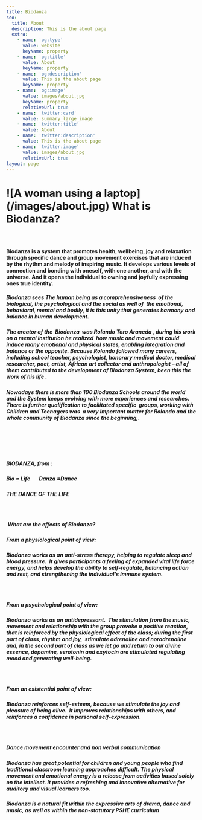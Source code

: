 ```yaml
---
title: Biodanza
seo:
  title: About
  description: This is the about page
  extra:
    - name: 'og:type'
      value: website
      keyName: property
    - name: 'og:title'
      value: About
      keyName: property
    - name: 'og:description'
      value: This is the about page
      keyName: property
    - name: 'og:image'
      value: images/about.jpg
      keyName: property
      relativeUrl: true
    - name: 'twitter:card'
      value: summary_large_image
    - name: 'twitter:title'
      value: About
    - name: 'twitter:description'
      value: This is the about page
    - name: 'twitter:image'
      value: images/about.jpg
      relativeUrl: true
layout: page
---
```

# !\[A woman using a laptop]\(/images/about.jpg)&#xA;&#xA;What is Biodanza?

#####  

#### Biodanza is a system&#xA;that promotes health, wellbeing, joy and relaxation through specific&#xA;dance and group movement exercises that are induced by the rhythm and&#xA;melody of inspiring music. It develops various levels of connection and&#xA;bonding with oneself, with one another, and with the universe. And it opens the&#xA;individual to owning and joyfully expressing ones true identity. 

##### Biodanza sees The human being as a comprehensiveness  of the biological, the psychological and the&#xA;social as well of  the emotional,&#xA;behavioral, mental and bodily, it is this unity that generates harmony and&#xA;balance in human development.

##### The creator of the  Biodanza &#xA;was Rolando Toro Araneda , during his work on a mental institution he&#xA;realized  how music and movement could induce&#xA;many emotional and physical states, enabling integration and balance or the&#xA;opposite. Because Rolando followed many careers, including school teacher,&#xA;psychologist, honorary medical doctor, medical researcher, poet, artist,&#xA;African art collector and anthropologist – all of them contributed to the&#xA;development of Biodanza System, been this the work of his life .

##### Nowadays there is more than 100&#xA;Biodanza Schools around the world and the System keeps evolving with more&#xA;experiences and researches. There is further qualification to facilitated&#xA;specific  groups, working with Children&#xA;and Teenagers was  a very Important&#xA;matter for Rolando and the whole community of Biodanza since the beginning,.

#####  

#####  

##### BIODANZA, from :

##### Bio = Life       Danza =Dance

##### THE DANCE OF THE LIFE

#####  

#####  What&#xA;are the effects of Biodanza?

##### From a physiological&#xA;point of view:

##### Biodanza works as an anti-stress&#xA;therapy, helping to regulate sleep and blood pressure.  It gives&#xA;participants a feeling of expanded vital life force energy, and helps&#xA;develop the ability to self-regulate, balancing action and rest, and&#xA;strengthening the individual's immune system.

##### ​

##### From a psychological&#xA;point of view:

##### Biodanza works as an&#xA;antidepressant.  The stimulation from the music, movement and&#xA;relationship with the group provoke a positive reaction, that is&#xA;reinforced by the physiological effect of the class; during the first part of&#xA;class, rhythm and joy,  stimulate adrenaline and&#xA;noradrenaline and, in the second part of class as we let go and return to&#xA;our divine essence, dopamine, serotonin and oxytocin are stimulated&#xA;regulating mood and generating well-being.

#####  

##### From an existential point&#xA;of view:

##### Biodanza&#xA;reinforces self-esteem, because we stimulate the joy and pleasure of&#xA;being alive.  It improves relationships with others, and reinforces a&#xA;confidence in personal self-expression. 

#####  

##### Dance&#xA;movement encounter and non verbal communication

##### Biodanza has great potential for&#xA;children and young people who find traditional classroom learning approaches&#xA;difficult. The physical movement and emotional energy is a release from&#xA;activities based solely on the intellect. It provides a refreshing and&#xA;innovative alternative for auditory and visual learners too.

##### Biodanza is a natural fit within&#xA;the expressive arts of drama, dance and music, as well as within the non-statutory&#xA;PSHE curriculum
